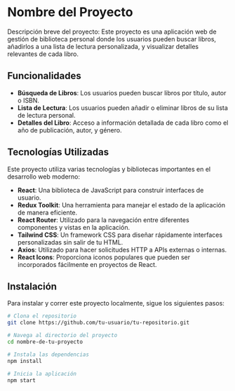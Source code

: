 # Nombre del Proyecto

Descripción breve del proyecto: Este proyecto es una aplicación web de gestión de biblioteca personal donde los usuarios pueden buscar libros, añadirlos a una lista de lectura personalizada, y visualizar detalles relevantes de cada libro.

## Funcionalidades

- **Búsqueda de Libros**: Los usuarios pueden buscar libros por título, autor o ISBN.
- **Lista de Lectura**: Los usuarios pueden añadir o eliminar libros de su lista de lectura personal.
- **Detalles del Libro**: Acceso a información detallada de cada libro como el año de publicación, autor, y género.

## Tecnologías Utilizadas

Este proyecto utiliza varias tecnologías y bibliotecas importantes en el desarrollo web moderno:

- **React**: Una biblioteca de JavaScript para construir interfaces de usuario.
- **Redux Toolkit**: Una herramienta para manejar el estado de la aplicación de manera eficiente.
- **React Router**: Utilizado para la navegación entre diferentes componentes y vistas en la aplicación.
- **Tailwind CSS**: Un framework CSS para diseñar rápidamente interfaces personalizadas sin salir de tu HTML.
- **Axios**: Utilizado para hacer solicitudes HTTP a APIs externas o internas.
- **React Icons**: Proporciona iconos populares que pueden ser incorporados fácilmente en proyectos de React.

## Instalación

Para instalar y correr este proyecto localmente, sigue los siguientes pasos:

```bash
# Clona el repositorio
git clone https://github.com/tu-usuario/tu-repositorio.git

# Navega al directorio del proyecto
cd nombre-de-tu-proyecto

# Instala las dependencias
npm install

# Inicia la aplicación
npm start
